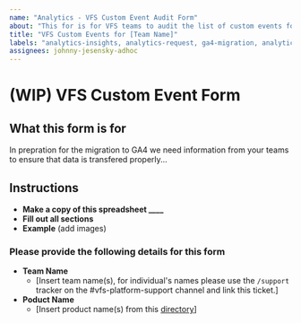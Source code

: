 ```yaml
---
name: "Analytics - VFS Custom Event Audit Form" 
about: "This for is for VFS teams to audit the list of custom events for each of their products." 
title: "VFS Custom Events for [Team Name]"
labels: "analytics-insights, analytics-request, ga4-migration, analytics-insights-form"
assignees: johnny-jesensky-adhoc
---
```

# (WIP) VFS Custom Event Form

## What this form is for
In prepration for the migration to GA4 we need information from your teams to ensure that data is transfered properly...

## Instructions
- **Make a copy of this spreadsheet ____**
- **Fill out all sections** 
- **Example** (add images)

### Please provide the following details for this form
- **Team Name**
   - [Insert team name(s), for individual's names please use the `/support` tracker on the #vfs-platform-support channel and link this ticket.]
- **Poduct Name**
   - [Insert product name(s) from this [directory](https://depo-platform-documentation.scrollhelp.site/getting-started/vfs-product-directory)]
